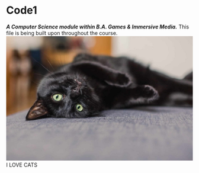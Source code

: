 # Code1
**_A Computer Science module within B.A. Games & Immersive Media._**
This file is being built upon throughout the course.
![Alt-Text](black-cat-image.jpg)
I LOVE CATS
